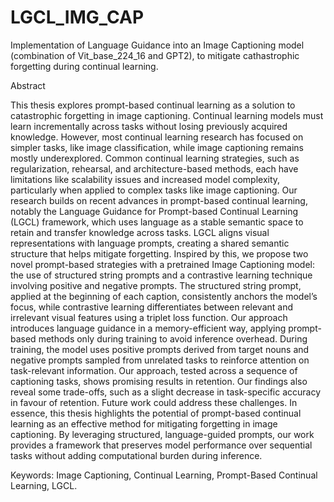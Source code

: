 # LGCL_IMG_CAP
Implementation of Language Guidance into an Image Captioning model (combination of Vit_base_224_16 and GPT2), to mitigate cathastrophic forgetting during continual learning.


Abstract

This thesis explores prompt-based continual learning as a solution to catastrophic forgetting in image captioning. Continual learning models must learn incrementally across tasks without losing previously acquired knowledge. However, most continual learning research has focused on simpler tasks, like image classification, while image captioning remains mostly underexplored. Common continual learning strategies, such as regularization, rehearsal, and architecture-based methods, each have limitations like scalability issues and increased model complexity, particularly when applied to complex tasks like image captioning.
Our research builds on recent advances in prompt-based continual learning, notably the Language Guidance for Prompt-based Continual Learning (LGCL) framework, which uses language as a stable semantic space to retain and transfer knowledge across tasks. LGCL aligns visual representations with language prompts, creating a shared semantic structure that helps mitigate forgetting. Inspired by this, we propose two novel prompt-based strategies with a pretrained Image Captioning model: the use of structured string prompts and a contrastive learning technique involving positive and negative prompts. The structured string prompt, applied at the beginning of each caption, consistently anchors the model’s focus, while contrastive learning differentiates between relevant and irrelevant visual features using a triplet loss function.
Our approach introduces language guidance in a memory-efficient way, applying prompt-based methods only during training to avoid inference overhead. During training, the model uses positive prompts derived from target nouns and negative prompts sampled from unrelated tasks to reinforce attention on task-relevant information. Our approach, tested across a sequence of captioning tasks, shows promising results in retention.
Our findings also reveal some trade-offs, such as a slight decrease in task-specific accuracy in favour of retention. Future work could address these challenges.
In essence, this thesis highlights the potential of prompt-based continual learning as an effective method for mitigating forgetting in image captioning. By leveraging structured, language-guided prompts, our work provides a framework that preserves model performance over sequential tasks without adding computational burden during inference. 



Keywords: Image Captioning, Continual Learning, Prompt-Based Continual Learning, LGCL. 

